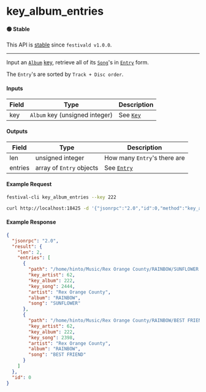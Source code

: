 # key_album_entries

#### 🟢 Stable
This API is [stable](/api-stability/marker.md) since `festivald v1.0.0`.

---

Input an [`Album`](/common-objects/album.md) [key](/common-objects/key.md), retrieve all of its [`Song`](/common-objects/song.md)'s in [`Entry`](/common-objects/entry.md) form.

The `Entry`'s are sorted by `Track + Disc order`.

#### Inputs

| Field | Type                                          | Description |
|-------|-----------------------------------------------|-------------|
| key   | `Album` key (unsigned integer)                | See [`Key`](/common-objects/key.md)

#### Outputs

| Field   | Type                     | Description |
|---------|--------------------------|-------------|
| len     | unsigned integer         | How many `Entry`'s there are
| entries | array of `Entry` objects | See [`Entry`](/common-objects/entry.md)

#### Example Request
```bash
festival-cli key_album_entries --key 222
```
```bash
curl http://localhost:18425 -d '{"jsonrpc":"2.0","id":0,"method":"key_album_entries","params":{"key":222}}'
```

#### Example Response
```json
{
  "jsonrpc": "2.0",
  "result": {
    "len": 2,
    "entries": [
      {
        "path": "/home/hinto/Music/Rex Orange County/RAINBOW/SUNFLOWER.mp3",
        "key_artist": 62,
        "key_album": 222,
        "key_song": 2444,
        "artist": "Rex Orange County",
        "album": "RAINBOW",
        "song": "SUNFLOWER"
      },
      {
        "path": "/home/hinto/Music/Rex Orange County/RAINBOW/BEST FRIEND.mp3",
        "key_artist": 62,
        "key_album": 222,
        "key_song": 2398,
        "artist": "Rex Orange County",
        "album": "RAINBOW",
        "song": "BEST FRIEND"
      }
    ]
  },
  "id": 0
}
```
